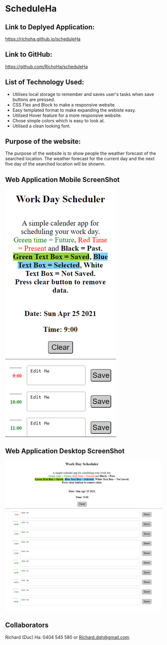 # ScheduleHa

## Link to Deplyed Application:
https://richoha.github.io/scheduleHa

## Link to GitHub:
https://github.com/RichoHa/scheduleHa

## List of Technology Used:
- Utilises local storage to remember and saves user's tasks when save buttons are pressed.
- CSS Flex and Block to make a responsive website.
- Easy templated format to make expanding the webiste easy.
- Utilised Hover feature for a more responsive website. 
- Chose simple colors which is easy to look at.
- Utilised a clean looking font. 


## Purpose of the website:
The purpose of the website is to show people the weather forecast of the searched location.
The weather forecast for the current day and the next five day of the searched location will be shownn.

## Web Application Mobile ScreenShot
![User Story Map](./assets/images/mobile-image.PNG)


## Web Application Desktop ScreenShot
![User Story Map](./assets/images/desktop-image.PNG)

## Collaborators
Richard (Duc) Ha: 0404 545 580 or Richard.dqh@gmail.com.